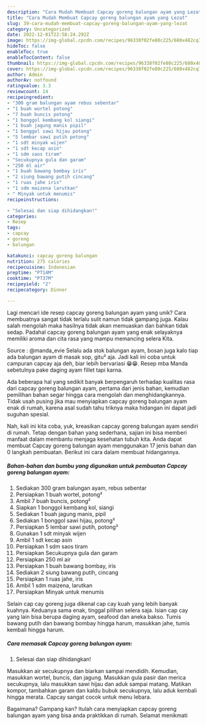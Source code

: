 ```yaml
---
description: "Cara Mudah Membuat Capcay goreng balungan ayam yang Lezat"
title: "Cara Mudah Membuat Capcay goreng balungan ayam yang Lezat"
slug: 39-cara-mudah-membuat-capcay-goreng-balungan-ayam-yang-lezat
category: Uncategorized
date: 2022-12-01T22:58:24.292Z
image: https://img-global.cpcdn.com/recipes/96338f02fe80c225/680x482cq70/capcay-goreng-balungan-ayam-foto-resep-utama.jpg
hideToc: false
enableToc: true
enableTocContent: false
thumbnail: https://img-global.cpcdn.com/recipes/96338f02fe80c225/680x482cq70/capcay-goreng-balungan-ayam-foto-resep-utama.jpg
cover: https://img-global.cpcdn.com/recipes/96338f02fe80c225/680x482cq70/capcay-goreng-balungan-ayam-foto-resep-utama.jpg
author: Admin
authorAv: notfound
ratingvalue: 3.3
reviewcount: 14
recipeingredient:
- "300 gram balungan ayam rebus sebentar"
- "1 buah wortel potong"
- "7 buah buncis potong"
- "1 bonggol kembang kol siangi"
- "1 buah jagung manis pipil"
- "1 bonggol sawi hijau potong"
- "5 lembar sawi putih potong"
- "1 sdt minyak wijen"
- "1 sdt kecap asin"
- "1 sdm saos tiram"
- "Secukupnya gula dan garam"
- "250 ml air"
- "1 buah bawang bombay iris"
- "2 siung bawang putih cincang"
- "1 ruas jahe iris"
- "1 sdm maizena larutkan"
- " Minyak untuk menumis"
recipeinstructions:

- "Selesai dan siap dihidangkan!"
categories:
- Resep
tags:
- capcay
- goreng
- balungan

katakunci: capcay goreng balungan 
nutrition: 275 calories
recipecuisine: Indonesian
preptime: "PT14M"
cooktime: "PT37M"
recipeyield: "2"
recipecategory: Dinner

---
```





Lagi mencari ide resep capcay goreng balungan ayam yang unik? Cara membuatnya sangat tidak terlalu sulit namun tidak gampang juga. Kalau salah mengolah maka hasilnya tidak akan memuaskan dan bahkan tidak sedap. Padahal capcay goreng balungan ayam yang enak selayaknya memiliki aroma dan cita rasa yang mampu memancing selera Kita.





Source : @manda_evie Selalu ada stok balungan ayam, bosan juga kalo tiap ada balungan ayam di masak sop, gitu² aja. Jadi kali ini coba untuk campuran capcay aja deh, biar lebih bervariasi 😁😁. Resep mba Manda sebetulnya pake daging ayam fillet tapi karna.

Ada beberapa hal yang sedikit banyak berpengaruh terhadap kualitas rasa dari capcay goreng balungan ayam, pertama dari jenis bahan, kemudian pemilihan bahan segar hingga cara mengolah dan menghidangkannya. Tidak usah pusing jika mau menyiapkan capcay goreng balungan ayam enak di rumah, karena asal sudah tahu triknya maka hidangan ini dapat jadi suguhan spesial.






Nah, kali ini kita coba, yuk, kreasikan capcay goreng balungan ayam sendiri di rumah. Tetap dengan bahan yang sederhana, sajian ini bisa memberi manfaat dalam membantu menjaga kesehatan tubuh kita. Anda dapat membuat Capcay goreng balungan ayam menggunakan 17 jenis bahan dan 0 langkah pembuatan. Berikut ini cara dalam membuat hidangannya.

<!--inarticleads1-->

##### Bahan-bahan dan bumbu yang digunakan untuk pembuatan Capcay goreng balungan ayam:

1. Sediakan 300 gram balungan ayam, rebus sebentar
1. Persiapkan 1 buah wortel, potong²
1. Ambil 7 buah buncis, potong²
1. Siapkan 1 bonggol kembang kol, siangi
1. Sediakan 1 buah jagung manis, pipil
1. Sediakan 1 bonggol sawi hijau, potong²
1. Persiapkan 5 lembar sawi putih, potong²
1. Gunakan 1 sdt minyak wijen
1. Ambil 1 sdt kecap asin
1. Persiapkan 1 sdm saos tiram
1. Persiapkan Secukupnya gula dan garam
1. Persiapkan 250 ml air
1. Persiapkan 1 buah bawang bombay, iris
1. Sediakan 2 siung bawang putih, cincang
1. Persiapkan 1 ruas jahe, iris
1. Ambil 1 sdm maizena, larutkan
1. Persiapkan  Minyak untuk menumis


Selain cap cay goreng juga dikenal cap cay kuah yang lebih banyak kuahnya. Keduanya sama enak, tinggal pilihan selera saja. Isian cap cay yang lain bisa berupa daging ayam, seafood dan aneka bakso. Tumis bawang putih dan bawang bombay hingga harum, masukkan jahe, tumis kembali hingga harum. 

<!--inarticleads2-->

##### Cara memasak Capcay goreng balungan ayam:


1. Selesai dan siap dihidangkan!

Masukkan air secukupnya dan biarkan sampai mendidih. Kemudian, masukkan wortel, buncis, dan jagung. Masukkan gula pasir dan merica secukupnya, lalu masukkan sawi hijau dan aduk sampai matang. Matikan kompor, tambahkan garam dan kaldu bubuk secukupnya, lalu aduk kembali hingga merata. Capcay sangat cocok untuk menu lebara. 

Bagaimana? Gampang kan? Itulah cara menyiapkan capcay goreng balungan ayam yang bisa anda praktikkan di rumah. Selamat menikmati
